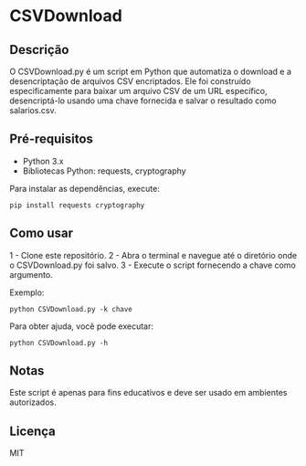 # CSVDownload

## Descrição

O CSVDownload.py é um script em Python que automatiza o download e a desencriptação de arquivos CSV encriptados. Ele foi construído especificamente para baixar um arquivo CSV de um URL específico, desencriptá-lo usando uma chave fornecida e salvar o resultado como salarios.csv.

## Pré-requisitos

- Python 3.x
- Bibliotecas Python: requests, cryptography

Para instalar as dependências, execute:
```
pip install requests cryptography
```
## Como usar

1 - Clone este repositório.
2 - Abra o terminal e navegue até o diretório onde o CSVDownload.py foi salvo.
3 - Execute o script fornecendo a chave como argumento.

Exemplo:
```
python CSVDownload.py -k chave
```
Para obter ajuda, você pode executar:
```
python CSVDownload.py -h
```
## Notas

Este script é apenas para fins educativos e deve ser usado em ambientes autorizados.

## Licença

MIT
